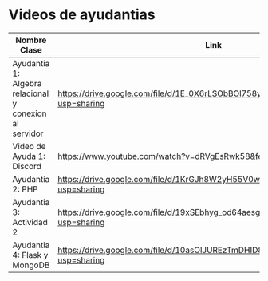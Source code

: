 # Videos de ayudantias 

| Nombre Clase | Link |
|--------------|------|
|Ayudantia 1: Algebra relacional y conexion al servidor | https://drive.google.com/file/d/1E_0X6rLSObBOl758yfAVFFeG6ngiytCS/view?usp=sharing |
|Video de Ayuda 1: Discord | https://www.youtube.com/watch?v=dRVgEsRwk58&feature=youtu.be |
|Ayudantia 2: PHP | https://drive.google.com/file/d/1KrGJh8W2yH55V0w5nHlKljV6t03L6f_l/view?usp=sharing |
|Ayudantia 3: Actividad 2 | https://drive.google.com/file/d/19xSEbhyg_od64aesgKBH7IFUkk9r99yT/view?usp=sharing |
|Ayudantia 4: Flask y MongoDB | https://drive.google.com/file/d/10asOlJUREzTmDHID89wWeRPZ2uWd_OU2/view?usp=sharing |

